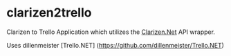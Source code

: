 # clarizen2trello
Clarizen to Trello Application which utilizes the [Clarizen.Net](https://github.com/garfbradaz/clarizen.net) API wrapper.

Uses dillenmeister [Trello.NET] (https://github.com/dillenmeister/Trello.NET)
